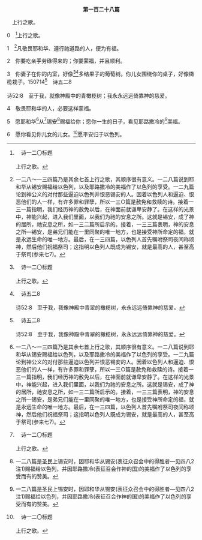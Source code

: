 <p style="text-align:center;font-weight:bold;">第一百二十八篇</p>

<a name="0">

<span id="spsm">　上行之歌。

0　[^a]上行之歌。

[^a]:　诗一二〇标题<br><br>上行之歌。

[^b]:　诗五二8<br><br>诗52:8　至于我，我像神殿中青翠的橄榄树，永永远远倚靠神的慈爱。

1　[^1]凡敬畏耶和华、遵行祂道路的人，便为有福。

[^1]:一二八～一三四篇乃是其余七首上行之歌，其顺序很有意义。一二八篇说到耶和华从锡安赐福给以色列，以及耶路撒冷的美福作了以色列的享受。一二九篇论到神公义的对付那些逼迫以色列并恨恶锡安的人。因着以色列人和逼迫、恨恶他们的人一样，有许多罪和罪孽，所以一三○篇是赦免和救赎的诗。接着一三一篇指明，我们经历神的赦免以后，在神面前就谦卑安静了。在这样的光景中，神能兴起，进入我们里面，以我们为祂的安息之所。这就是锡安，成了神的居所，祂安息之所，如一三二篇所启示的。接着，一三三篇表明，神的安息之所—锡安，是弟兄们能在一里同聚的唯一地方，也是接受神所命定的福，就是永远生命的唯一地方。最后，在一三四篇，以色列人首先嘱咐祭司夜间称颂神，然后他们祝福祭司；这指明以色列人既成为锡安，就是最高的人，甚至高于祭司(参来七7)。

2　你要吃亲手劳碌得来的；你要蒙福，并且顺利。

3　你妻子在你的内室，好像[^a][^b]多结果子的葡萄树。你儿女围绕你的桌子，好像橄榄栽子。150714[^b]　诗五二8<br><br>诗52:8　至于我，就像神殿中的青橄榄树；我永永远远倚靠神的慈爱。

4　敬畏耶和华的人，必要这样蒙福。

5　愿耶和华[^1]从[^a]锡安[^2]赐福给你；愿你一生的日子，看见耶路撒冷的[^2]美福。

[^1]:神总是从锡安，就是从得胜者祝福祂的子民（参民六23～27，见四八2注1）。

[^2]:一二八篇是圣民上锡安时，因耶和华从锡安(表征众召会中的得胜者—见四八2注1)赐福给以色列，并因耶路撒冷(表征召会作神的国)的美福作了以色列的享受而有的赞美。

[^a]:　诗二6<br><br>诗2:6　说，我已经立我的王在锡安我的圣山上了。

6　愿你看见你儿女的儿女。[^a]愿平安归于以色列。

[^a]:　诗一二二8；一二五5<br><br>诗122:8　因我弟兄和同伴的缘故，我要说，愿平安在你中间。<br><br>诗125:5　至于那些偏行弯曲道路的人，耶和华必将他们和作孽的人一同带去受刑。愿平安归于以色列。


